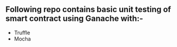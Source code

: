 ## Following repo contains basic unit testing of smart contract using Ganache with:-
  - Truffle
  - Mocha
